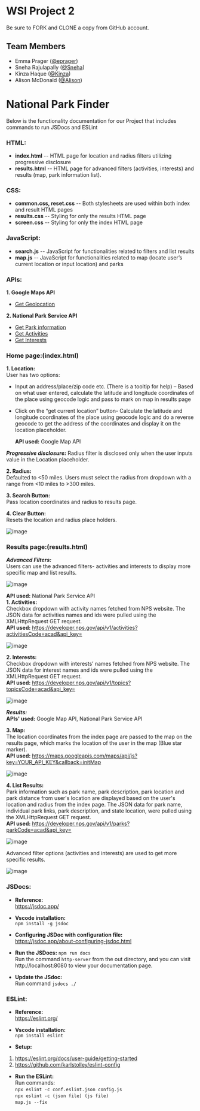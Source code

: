 # WSI Project 2

Be sure to FORK and CLONE a copy from GitHub account.

## Team Members
* Emma Prager ([@eprager](https://github.com/eprager/))
* Sneha Rajulapally ([@Sneha](https://github.com/SnehaRajulapally))
* Kinza Haque ([@Kinza](https://github.com/khaque1))
* Alison McDonald ([@Alison](https://github.com/missamcdonald))

# National Park Finder

Below is the functionality documentation for our Project that includes commands to run JSDocs and ESLint

### HTML: 
- **index.html** -- HTML page for location and radius filters utilizing progressive disclosure 
- **results.html** -- HTML page for advanced filters (activities, interests) and results (map, park information list).

### CSS: 
- **common.css, reset.css** -- Both stylesheets are used within both index and result HTML pages
- **results.css** -- Styling for only the results HTML page
- **screen.css** -- Styling for only the index HTML page

### JavaScript:
- **search.js** -- JavaScript for functionalities related to filters and list results
- **map.js** -- JavaScript for functionalities related to map (locate user’s current location or input location) and parks

### APIs:
**1. Google Maps API**
  - [Get Geolocation](https://maps.googleapis.com/maps/api/js?key=YOUR_API_KEY&callback=initMap)

**2. National Park Service API**
  - [Get Park information](https://developer.nps.gov/api/v1/parks?parkCode=acad&api_key=)
  - [Get Activities](https://developer.nps.gov/api/v1/activities?activitiesCode=acad&api_key=)
  - [Get Interests](https://developer.nps.gov/api/v1/topics?topicsCode=acad&api_key=)

### Home page:(index.html) 
**1. Location:** <br>
  User has two options:
- Input an address/place/zip code etc. (There is a tooltip for help) – Based on what user entered, calculate the latitude and longitude coordinates of the place using geocode logic and pass to mark on map in results page 
- Click on the “get current location” button- Calculate the latitude and longitude coordinates of the place using geocode logic and do a reverse geocode to get the address of the coordinates and display it on the location placeholder.

  **API used:** Google Map API

***Progressive disclosure:*** Radius filter is disclosed only when the user inputs value in the Location placeholder.

**2. Radius:** <br>
Defaulted to <50 miles. Users must select the radius from dropdown with a range from <10 miles to >300 miles.

**3. Search Button:** <br>
Pass location coordinates and radius to results page.

**4. Clear Button:** <br>
Resets the location and radius place holders.

![image](https://user-images.githubusercontent.com/46754241/112546397-60db0580-8d87-11eb-9c8b-ab0b897f37ec.png)

### Results page:(results.html) 
***Advanced Filters:*** <br>
Users can use the advanced filters- activities and interests to display more specific map and list results.

![image](https://user-images.githubusercontent.com/46754241/112555467-3e9cb400-8d96-11eb-947d-9a09ca50f86a.png)

**API used:** National Park Service API <br>
**1. Activities:** <br>
Checkbox dropdown with activity names fetched from NPS website. The JSON data for activities names and ids were pulled using the XMLHttpRequest GET request. <br>
**API used:** https://developer.nps.gov/api/v1/activities?activitiesCode=acad&api_key=

![image](https://user-images.githubusercontent.com/46754241/112546784-e52d8880-8d87-11eb-886f-227a2a78336e.png)

**2. Interests:** <br>
Checkbox dropdown with interests’ names fetched from NPS website. The JSON data for interest names and ids were pulled using the XMLHttpRequest GET request. <br>
**API used:** https://developer.nps.gov/api/v1/topics?topicsCode=acad&api_key=

![image](https://user-images.githubusercontent.com/46754241/112546826-f8d8ef00-8d87-11eb-8b7a-4f77bc426ad3.png)

***Results:*** <br>
**APIs' used:**  Google Map API, National Park Service API

**3. Map:** <br>
The location coordinates from the index page are passed to the map on the results page, which marks the location of the user in the map (Blue star marker). <br>
**API used:** https://maps.googleapis.com/maps/api/js?key=YOUR_API_KEY&callback=initMap

![image](https://user-images.githubusercontent.com/46754241/112555425-29278a00-8d96-11eb-8b74-22702747050b.png)

**4. List Results:** <br>
Park information such as park name, park description, park location and park distance from user's location are displayed based on the user's location and radius from the index page. The JSON data for park name, individual park links, park description, and state location, were pulled using the XMLHttpRequest GET request. <br>
**API used:** https://developer.nps.gov/api/v1/parks?parkCode=acad&api_key=

![image](https://user-images.githubusercontent.com/46754241/112555684-a94def80-8d96-11eb-892c-545330d40633.png)

Advanced filter options (activities and interests) are used to get more specific results.

![image](https://user-images.githubusercontent.com/46754241/112547179-68e77500-8d88-11eb-9b7f-6ea841964404.png)

### JSDocs:

- **Reference:** <br>
https://jsdoc.app/

- **Vscode installation:** <br>
``npm install -g jsdoc``

- **Configuring JSDoc with configuration file:** <br>
https://jsdoc.app/about-configuring-jsdoc.html

- **Run the JSDocs:**
``npm run docs`` <br>
Run the command ``http-server`` from the out directory, and you can visit http://localhost:8080 to view your documentation page.

- **Update the JSdoc:** <br>
Run command ``jsdocs ./``

### ESLint:

- **Reference:** <br>
https://eslint.org/

- **Vscode installation:** <br>
``npm install eslint``

- **Setup:** <br>
1. https://eslint.org/docs/user-guide/getting-started
2. https://github.com/karlstolley/eslint-config

- **Run the ESLint:** <br>
Run commands: <br>
``npx eslint -c conf.eslint.json config.js`` <br>
``npx eslint -c (json file) (js file)`` <br>
``map.js --fix``
